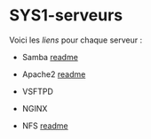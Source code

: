 # SYS1-serveurs

Voici les _liens_ pour chaque serveur : 

* Samba 
[readme](https://github.com/Tiantsoa79/SYS1-serveurs/blob/main/Samba/README.md)

* Apache2
[readme](https://github.com/Tiantsoa79/SYS1-serveurs/blob/main/Apache%202/README.md)

* VSFTPD

* NGINX

* NFS
[readme](https://github.com/Tiantsoa79/SYS1-serveurs/blob/main/NFS/README.md)

